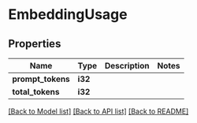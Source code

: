 # EmbeddingUsage

## Properties

Name | Type | Description | Notes
------------ | ------------- | ------------- | -------------
**prompt_tokens** | **i32** |  | 
**total_tokens** | **i32** |  | 

[[Back to Model list]](../README.md#documentation-for-models) [[Back to API list]](../README.md#documentation-for-api-endpoints) [[Back to README]](../README.md)


